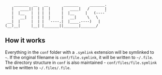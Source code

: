```
    _______  __   __       _______     _______.
   |   ____||  | |  |     |   ____|   /       |
   |  |__   |  | |  |     |  |__     |   (----`
   |   __|  |  | |  |     |   __|     \   \    
 __|  |     |  | |  `----.|  |____.----)   |   
(__)__|     |__| |_______||_______|_______/    

```

## How it works
Everything in the `conf` folder with a `.symlink` extension will be symlinked to `~`. If the original filename is `conf/file.symlink`, it will be written to `~/.file`. The directory structure in `conf` is also maintained - `conf/files/file.symlink` will be written to `~/.files/.file`.
